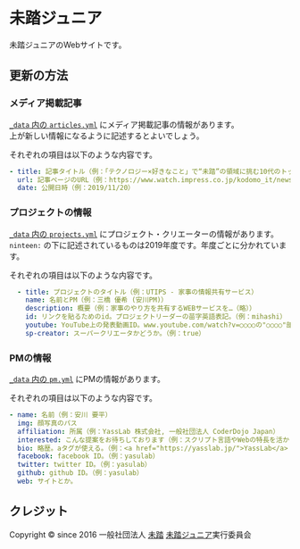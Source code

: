 # 未踏ジュニア
未踏ジュニアのWebサイトです。

## 更新の方法
### メディア掲載記事
[`_data` 内の `articles.yml`](https://github.com/yuki384/new-mitoujr/blob/master/_data/articles.yml) にメディア掲載記事の情報があります。  
上が新しい情報になるように記述するとよいでしょう。

それぞれの項目は以下のような内容です。
```yml
- title: 記事タイトル（例：「テクノロジー×好きなこと」で“未踏”の領域に挑む10代のトップクリエーターたち (こどもとIT)）
  url: 記事ページのURL（例：https://www.watch.impress.co.jp/kodomo_it/news/1219499.html）
  date: 公開日時（例：2019/11/20）
 ```

### プロジェクトの情報
[`_data` 内の `projects.yml`](https://github.com/yuki384/new-mitoujr/blob/master/_data/projects.yml) にプロジェクト・クリエーターの情報があります。  
`ninteen:` の下に記述されているものは2019年度です。年度ごとに分かれています。  

それぞれの項目は以下のような内容です。
```yml
  - title: プロジェクトのタイトル（例：UTIPS - 家事の情報共有サービス）
    name: 名前とPM（例：三橋 優希 (安川PM)）
    description: 概要（例：家事のやり方を共有するWEBサービスを…（略））
    id: リンクを貼るためのid。プロジェクトリーダーの苗字英語表記。（例：mihashi）
    youtube: YouTube上の発表動画ID。www.youtube.com/watch?v=○○○○の"○○○○"部分。（例：t8kpeE_sNB0）
    sp-creator: スーパークリエータかどうか。（例：true）
```

### PMの情報
[`_data` 内の `pm.yml`](https://github.com/yuki384/new-mitoujr/blob/master/_data/pm.yml) にPMの情報があります。 

それぞれの項目は以下のような内容です。
```yml
- name: 名前（例：安川 要平）
  img: 顔写真のパス
  affiliation: 所属（例：YassLab 株式会社, 一般社団法人 CoderDojo Japan）
  interested: こんな提案をお待ちしております（例：スクリプト言語やWebの特長を活かした…（略））
  bio: 略歴。aタグが使える。（例：<a href="https://yasslab.jp/">YassLab</a> 代表取締役…（略））
  facebook: facebook ID。（例：yasulab）
  twitter: twitter ID。（例：yasulab）
  github: github ID。（例：yasulab）
  web: サイトとか。
```
 
## クレジット

Copyright &copy; since 2016
一般社団法人 [未踏](https://www.mitou.org/)
[未踏ジュニア](https://jr.mitou.org/)実行委員会 
